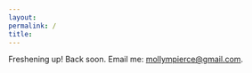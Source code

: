 ```yaml
---
layout: 
permalink: /
title:
---
```


Freshening up! Back soon. Email me: <a href="mailto:mollympierce@gmail.com">mollympierce@gmail.com</a>.
